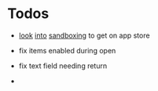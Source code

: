 # Todos

* [look](https://forums.developer.apple.com/message/89866#89866) [into](https://forums.developer.apple.com/thread/73554) [sandboxing](https://github.com/jpsim/SourceKitten/issues/271) to get on app store

* fix items enabled during open
* fix text field needing return
*
